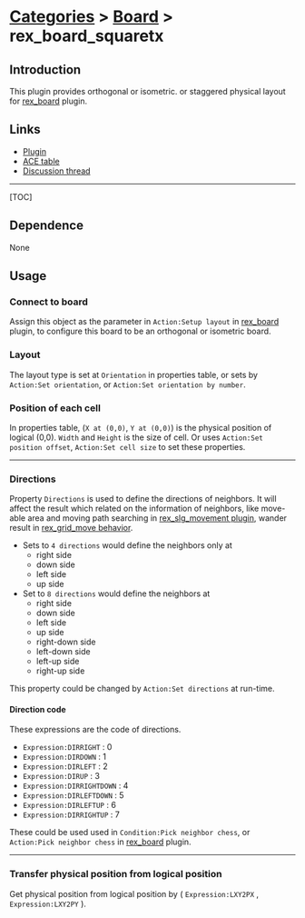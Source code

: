 # [Categories](categories.index.html) > [Board](board.index.html) > rex_board_squaretx

## Introduction

This plugin provides orthogonal or isometric. or staggered physical layout for [rex_board](rex_board.html) plugin.

## Links

- [Plugin](https://dl.dropboxusercontent.com/u/5779181/C2Repo/Zip/plugins/rex_board_squareTx.7z)
- [ACE table](https://rexrainbow.github.io/C2RexDoc/c2rexpluginsACE/plugin_rex_board_squaretx.html)
- [Discussion thread](https://www.scirra.com/forum/plugin-board-layout2board-behavior-grid-move_t69647)

----

[TOC]

## Dependence

None

## Usage

### Connect to board

Assign this object as the parameter in `Action:Setup layout` in [rex_board](rex_board.html) plugin, to configure this board to be an orthogonal or isometric board. 

### Layout

The layout type is set at `Orientation` in properties table, or sets by `Action:Set orientation`, or `Action:Set orientation by number`.

### Position of each cell

In properties table, (`X at (0,0)`, `Y at (0,0)`) is the physical position of logical (0,0). `Width` and `Height` is the size of cell. Or uses `Action:Set position offset`, `Action:Set cell size` to set these properties.

----

### Directions

Property `Directions` is used to define the directions of neighbors. It will affect the result which related on the information of neighbors, like move-able area and moving path searching in [rex_slg_movement plugin](rex_slg_movement.html), wander result in [rex_grid_move behavior](rex_grid_move.html).

- Sets to `4 directions` would define the neighbors only at 
  - right side
  - down side
  - left side
  - up side
- Set to `8 directions` would define the neighbors at 
  - right side
  - down side
  - left side
  - up side
  - right-down side
  - left-down side
  - left-up side
  - right-up side

This property could be changed by `Action:Set directions` at run-time.

#### Direction code

These expressions are the code of directions.

- `Expression:DIRRIGHT` : 0
- `Expression:DIRDOWN` : 1
- `Expression:DIRLEFT` : 2
- `Expression:DIRUP` : 3
- `Expression:DIRRIGHTDOWN` : 4
- `Expression:DIRLEFTDOWN` : 5
- `Expression:DIRLEFTUP` : 6
- `Expression:DIRRIGHTUP` : 7

These could be used used in `Condition:Pick neighbor chess`, or `Action:Pick neighbor chess` in [rex_board](rex_board.html) plugin.

----

### Transfer physical position from logical position

Get physical position from logical position by ( `Expression:LXY2PX` , `Expression:LXY2PY` ).


